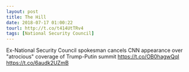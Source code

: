 ```yaml
---
layout: post
title: The Hill
date: 2018-07-17 01:00:22
tourl: http://t.co/t414UtTRv4
tags: [National Security Council]
---
```

Ex-National Security Council spokesman cancels CNN appearance over "atrocious" coverage of Trump-Putin summit https://t.co/OB0hagwQqI https://t.co/6audk2UZmB